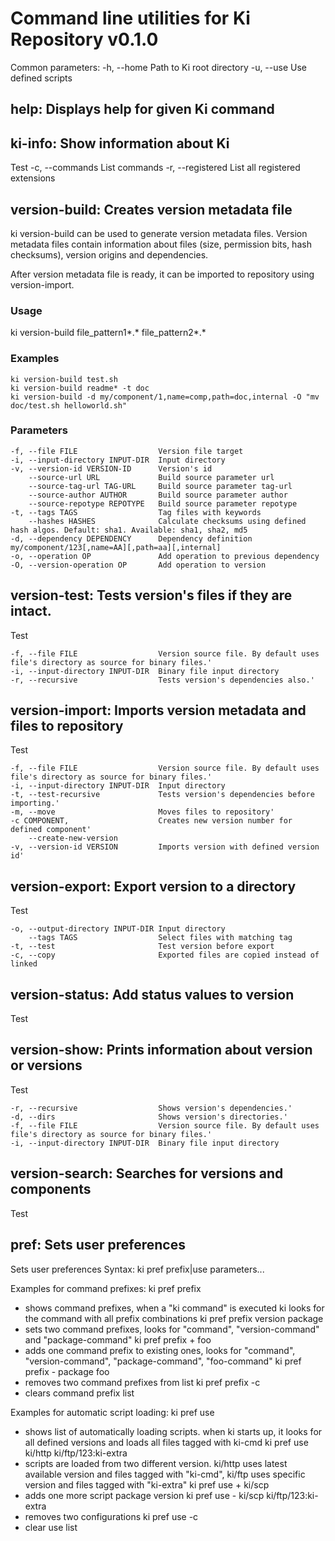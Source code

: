 # Command line utilities for Ki Repository v0.1.0

Common parameters:
    -h, --home                       Path to Ki root directory
    -u, --use                        Use defined scripts

## help: Displays help for given Ki command



## ki-info: Show information about Ki

Test
    -c, --commands                   List commands
    -r, --registered                 List all registered extensions

## version-build: Creates version metadata file


ki version-build can be used to generate version metadata files. Version metadata files
contain information about files (size, permission bits, hash checksums), version origins
and dependencies.

After version metadata file is ready, it can be imported to repository using version-import.

### Usage

ki version-build <parameters> file_pattern1*.* file_pattern2*.*

### Examples

    ki version-build test.sh
    ki version-build readme* -t doc
    ki version-build -d my/component/1,name=comp,path=doc,internal -O "mv doc/test.sh helloworld.sh"

### Parameters

    -f, --file FILE                  Version file target
    -i, --input-directory INPUT-DIR  Input directory
    -v, --version-id VERSION-ID      Version's id
        --source-url URL             Build source parameter url
        --source-tag-url TAG-URL     Build source parameter tag-url
        --source-author AUTHOR       Build source parameter author
        --source-repotype REPOTYPE   Build source parameter repotype
    -t, --tags TAGS                  Tag files with keywords
        --hashes HASHES              Calculate checksums using defined hash algos. Default: sha1. Available: sha1, sha2, md5
    -d, --dependency DEPENDENCY      Dependency definition my/component/123[,name=AA][,path=aa][,internal]
    -o, --operation OP               Add operation to previous dependency
    -O, --version-operation OP       Add operation to version


## version-test: Tests version's files if they are intact.

Test

    -f, --file FILE                  Version source file. By default uses file's directory as source for binary files.'
    -i, --input-directory INPUT-DIR  Binary file input directory
    -r, --recursive                  Tests version's dependencies also.'

## version-import: Imports version metadata and files to repository

Test

    -f, --file FILE                  Version source file. By default uses file's directory as source for binary files.'
    -i, --input-directory INPUT-DIR  Input directory
    -t, --test-recursive             Tests version's dependencies before importing.'
    -m, --move                       Moves files to repository'
    -c COMPONENT,                    Creates new version number for defined component'
        --create-new-version
    -v, --version-id VERSION         Imports version with defined version id'

## version-export: Export version to a directory

Test

    -o, --output-directory INPUT-DIR Input directory
        --tags TAGS                  Select files with matching tag
    -t, --test                       Test version before export
    -c, --copy                       Exported files are copied instead of linked

## version-status: Add status values to version

Test

## version-show: Prints information about version or versions

Test

    -r, --recursive                  Shows version's dependencies.'
    -d, --dirs                       Shows version's directories.'
    -f, --file FILE                  Version source file. By default uses file's directory as source for binary files.'
    -i, --input-directory INPUT-DIR  Binary file input directory

## version-search: Searches for versions and components

Test

## pref: Sets user preferences

Sets user preferences
Syntax: ki pref prefix|use parameters...

Examples for command prefixes:
  ki pref prefix
  - shows command prefixes, when a "ki command" is executed ki looks for the command with all prefix combinations
  ki pref prefix version package
  - sets two command prefixes, looks for "command", "version-command" and "package-command"
  ki pref prefix + foo
  - adds one command prefix to existing ones, looks for "command", "version-command", "package-command", "foo-command"
  ki pref prefix - package foo
  - removes two command prefixes from list
  ki pref prefix -c
  - clears command prefix list

Examples for automatic script loading:
  ki pref use
  - shows list of automatically loading scripts. when ki starts up, it looks for all defined versions and loads all files tagged with ki-cmd
  ki pref use ki/http ki/ftp/123:ki-extra
  - scripts are loaded from two different version. ki/http uses latest available version and files tagged with "ki-cmd", ki/ftp uses specific version and files tagged with "ki-extra"
  ki pref use + ki/scp
  - adds one more script package version
  ki pref use - ki/scp ki/ftp/123:ki-extra
  - removes two configurations
  ki pref use -c
  - clear use list

